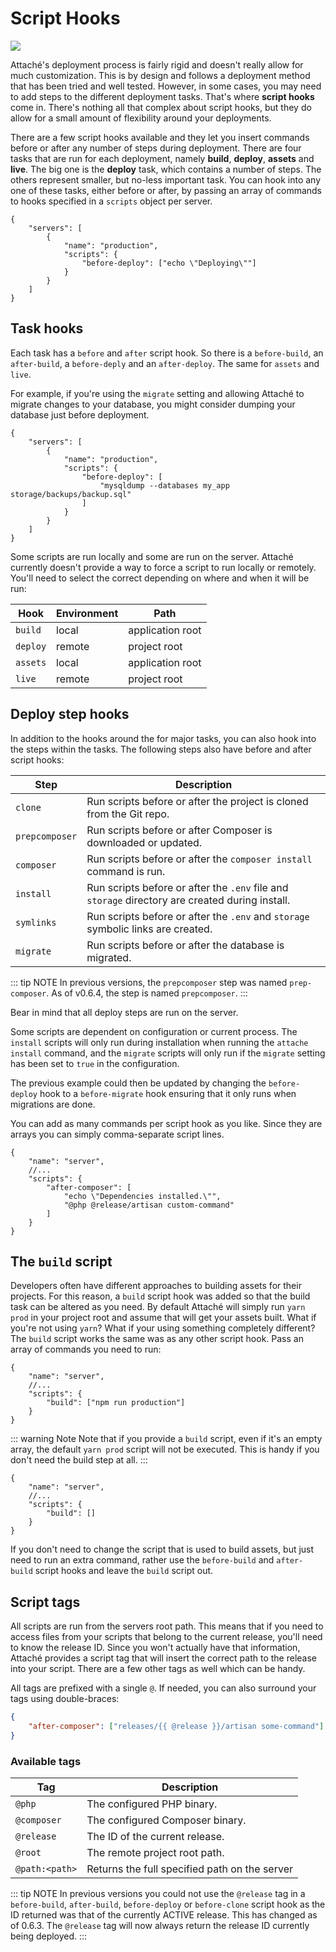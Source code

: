 # Script Hooks

![](https://img.shields.io/github/v/release/tpg/attache?style=flat-square)

Attaché's deployment process is fairly rigid and doesn't really allow for much customization. This is by design and follows a deployment method that has been tried and well tested. However, in some cases, you may need to add steps to the different deployment tasks. That's where **script hooks** come in. There's nothing all that complex about script hooks, but they do allow for a small amount of flexibility around your deployments.

There are a few script hooks available and they let you insert commands before or after any number of steps during deployment. There are four tasks that are run for each deployment, namely **build**, **deploy**, **assets** and **live**. The big one is the **deploy** task, which contains a number of steps. The others represent smaller, but no-less important task. You can hook into any one of these tasks, either before or after, by passing an array of commands to hooks specified in a `scripts` object per server.

```json{5-9}
{
    "servers": [
        {
            "name": "production",
            "scripts": {
                "before-deploy": ["echo \"Deploying\""]
            }
        }
    ]
}
```

## Task hooks

Each task has a `before` and `after` script hook. So there is a `before-build`, an `after-build`, a `before-deply` and an `after-deploy`. The same for `assets` and `live`.

For example, if you're using the `migrate` setting and allowing Attaché to migrate changes to your database, you might consider dumping your database just before deployment.

```json{6-8}
{
    "servers": [
        {
            "name": "production",
            "scripts": {
                "before-deploy": [
                    "mysqldump --databases my_app storage/backups/backup.sql"
                ]
            }
        }
    ]
}
```

Some scripts are run locally and some are run on the server. Attaché currently doesn't provide a way to force a script to run locally or remotely. You'll need to select the correct depending on where and when it will be run:

| Hook     | Environment | Path             |
| -------- | ----------- | ---------------- |
| `build`  | local       | application root |
| `deploy` | remote      | project root     |
| `assets` | local       | application root |
| `live`   | remote      | project root     |

## Deploy step hooks

In addition to the hooks around the for major tasks, you can also hook into the steps within the tasks. The following steps also have before and after script hooks:

| Step           | Description                                                                                     |
| -------------- | ----------------------------------------------------------------------------------------------- |
| `clone`        | Run scripts before or after the project is cloned from the Git repo.                            |
| `prepcomposer` | Run scripts before or after Composer is downloaded or updated.                                  |
| `composer`     | Run scripts before or after the `composer install` command is run.                              |
| `install`      | Run scripts before or after the `.env` file and `storage` directory are created during install. |
| `symlinks`     | Run scripts before or after the `.env` and `storage` symbolic links are created.                |
| `migrate`      | Run scripts before or after the database is migrated.                                           |

::: tip NOTE
In previous versions, the `prepcomposer` step was named `prep-composer`. As of v0.6.4, the step is named `prepcomposer`.
:::

Bear in mind that all deploy steps are run on the server.

Some scripts are dependent on configuration or current process. The `install` scripts will only run during installation when running the `attache install` command, and the `migrate` scripts will only run if the `migrate` setting has been set to `true` in the configuration.

The previous example could then be updated by changing the `before-deploy` hook to a `before-migrate` hook ensuring that it only runs when migrations are done.

You can add as many commands per script hook as you like. Since they are arrays you can simply comma-separate script lines.

```json{5-8}
{
    "name": "server",
    //...
    "scripts": {
        "after-composer": [
            "echo \"Dependencies installed.\"",
            "@php @release/artisan custom-command"
        ]
    }
}
```

## The `build` script

Developers often have different approaches to building assets for their projects. For this reason, a `build` script hook was added so that the build task can be altered as you need. By default Attaché will simply run `yarn prod` in your project root and assume that will get your assets built. What if you're not using `yarn`? What if your using something completely different? The `build` script works the same was as any other script hook. Pass an array of commands you need to run:

```json{5}
{
    "name": "server",
    //...
    "scripts": {
        "build": ["npm run production"]
    }
}
```

::: warning Note
Note that if you provide a `build` script, even if it's an empty array, the default `yarn prod` script will not be executed. This is handy if you don't need the build step at all.
:::

```json{5}
{
    "name": "server",
    //...
    "scripts": {
        "build": []
    }
}
```

If you don't need to change the script that is used to build assets, but just need to run an extra command, rather use the `before-build` and `after-build` script hooks and leave the `build` script out.

## Script tags

All scripts are run from the servers root path. This means that if you need to access files from your scripts that belong to the current release, you'll need to know the release ID. Since you won't actually have that information, Attaché provides a script tag that will insert the correct path to the release into your script. There are a few other tags as well which can be handy.

All tags are prefixed with a single `@`. If needed, you can also surround your tags using double-braces:

```json
{
    "after-composer": ["releases/{{ @release }}/artisan some-command"]
}
```

### Available tags

| Tag            | Description                                   |
| -------------- | --------------------------------------------- |
| `@php`         | The configured PHP binary.                    |
| `@composer`    | The configured Composer binary.               |
| `@release`     | The ID of the current release.                |
| `@root`        | The remote project root path.                 |
| `@path:<path>` | Returns the full specified path on the server |

::: tip NOTE
In previous versions you could not use the `@release` tag in a `before-build`, `after-build`, `before-deploy` or `before-clone` script hook as the ID returned was that of the currently ACTIVE release. This has changed as of 0.6.3. The `@release` tag will now always return the release ID currently being deployed.
:::
